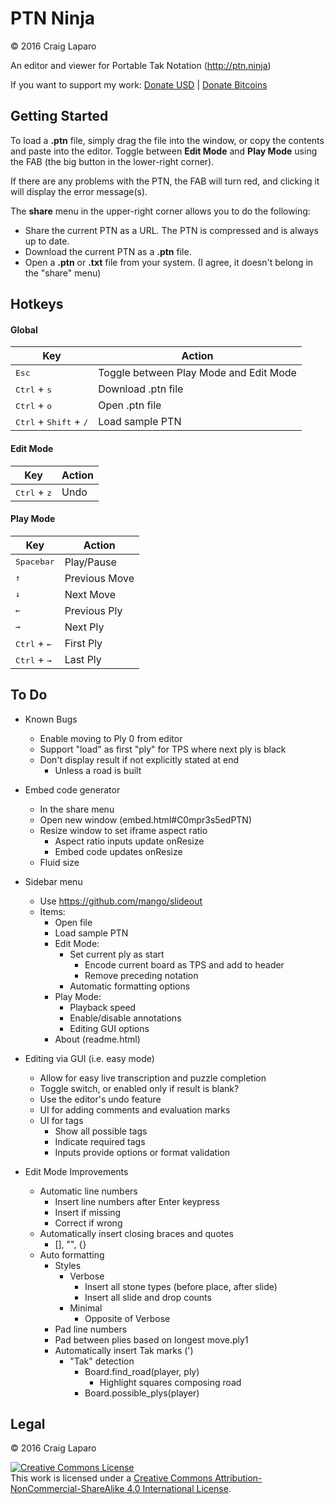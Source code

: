 # PTN Ninja
&copy; 2016 Craig Laparo

An editor and viewer for Portable Tak Notation (http://ptn.ninja)

If you want to support my work:
[Donate USD](https://www.paypal.me/gruppler) |
[Donate Bitcoins](bitcoin:12mD2HUNb4MJoLfVDDLS1wep1hdhrSY3L8)

## Getting Started
To load a **.ptn** file, simply drag the file into the window, or copy the contents and paste into the editor. Toggle between **Edit Mode** and **Play Mode** using the FAB (the big button in the lower-right corner).

If there are any problems with the PTN, the FAB will turn red, and clicking it will display the error message(s).

The **share** menu in the upper-right corner allows you to do the following:
- Share the current PTN as a URL. The PTN is compressed and is always up to date.
- Download the current PTN as a **.ptn** file.
- Open a **.ptn** or **.txt** file from your system. (I agree, it doesn't belong in the "share" menu)



## Hotkeys
#### Global
| Key                            | Action                                 |
| ------------------------------ | -------------------------------------- |
| <kbd>Esc</kbd>                 | Toggle between Play Mode and Edit Mode |
| <kbd>Ctrl</kbd> + <kbd>s</kbd> | Download .ptn file                     |
| <kbd>Ctrl</kbd> + <kbd>o</kbd> | Open .ptn file                         |
| <kbd>Ctrl</kbd> + <kbd>Shift</kbd> + <kbd>/</kbd> | Load sample PTN     |

#### Edit Mode
| Key                            | Action |
| ------------------------------ | ------ |
| <kbd>Ctrl</kbd> + <kbd>z</kbd> | Undo   |

#### Play Mode
| Key                                 | Action        |
| ----------------------------------- | ------------- |
| <kbd>Spacebar</kbd>                 | Play/Pause    |
| <kbd>&uarr;</kbd>                   | Previous Move |
| <kbd>&darr;</kbd>                   | Next Move     |
| <kbd>&larr;</kbd>                   | Previous Ply  |
| <kbd>&rarr;</kbd>                   | Next Ply      |
| <kbd>Ctrl</kbd> + <kbd>&larr;</kbd> | First Ply     |
| <kbd>Ctrl</kbd> + <kbd>&rarr;</kbd> | Last Ply      |



## To Do
- Known Bugs
  - Enable moving to Ply 0 from editor
  - Support "load" as first "ply" for TPS where next ply is black
  - Don't display result if not explicitly stated at end
    - Unless a road is built


- Embed code generator
  - In the share menu
  - Open new window (embed.html#C0mpr3s5edPTN)
  - Resize window to set iframe aspect ratio
    - Aspect ratio inputs update onResize
    - Embed code updates onResize
  - Fluid size


- Sidebar menu
  - Use https://github.com/mango/slideout
  - Items:
    - Open file
    - Load sample PTN
    - Edit Mode:
      - Set current ply as start
        - Encode current board as TPS and add to header
        - Remove preceding notation
      - Automatic formatting options
    - Play Mode:
      - Playback speed
      - Enable/disable annotations
      - Editing GUI options
    - About (readme.html)


- Editing via GUI (i.e. easy mode)
  - Allow for easy live transcription and puzzle completion
  - Toggle switch, or enabled only if result is blank?
  - Use the editor's undo feature
  - UI for adding comments and evaluation marks
  - UI for tags
    - Show all possible tags
    - Indicate required tags
    - Inputs provide options or format validation


- Edit Mode Improvements
  - Automatic line numbers
    - Insert line numbers after Enter keypress
    - Insert if missing
    - Correct if wrong
  - Automatically insert closing braces and quotes
    - [], "", {}
  - Auto formatting
    - Styles
      - Verbose
        - Insert all stone types (before place, after slide)
        - Insert all slide and drop counts
      - Minimal
        - Opposite of Verbose
    - Pad line numbers
    - Pad between plies based on longest move.ply1
    - Automatically insert Tak marks (')
      - "Tak" detection
        - Board.find_road(player, ply)
          - Highlight squares composing road
        - Board.possible_plys(player)


## Legal
&copy; 2016 Craig Laparo

<a rel="license" href="http://creativecommons.org/licenses/by-nc-sa/4.0/"><img alt="Creative Commons License" style="border-width:0" src="https://i.creativecommons.org/l/by-nc-sa/4.0/88x31.png" /></a><br />This work is licensed under a <a rel="license" href="http://creativecommons.org/licenses/by-nc-sa/4.0/">Creative Commons Attribution-NonCommercial-ShareAlike 4.0 International License</a>.
